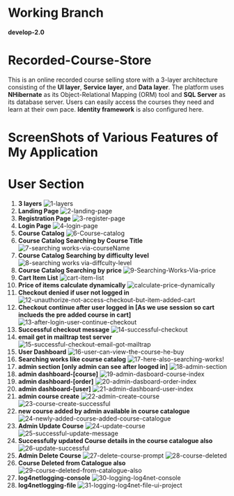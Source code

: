 # Working Branch
**develop-2.0**
# Recorded-Course-Store
This is an online recorded course selling store with a 3-layer architecture consisting of the **UI layer**, **Service layer**, and **Data layer**. The platform uses **NHibernate** as its Object-Relational Mapping (ORM) tool and **SQL Server** as its database server. Users can easily access the courses they need and learn at their own pace.
**Identity framework** is also configured here.
# ScreenShots of Various Features of My Application
# User Section #
1. **3 layers** ![1-layers](https://github.com/NakibBracu/Recorded-Course-Store/assets/77340620/d9a27b38-41bb-4fdf-8fd8-3ac1d6e05230)
2. **Landing Page**  ![2-landing-page](https://github.com/NakibBracu/Recorded-Course-Store/assets/77340620/7f4c613f-7949-4e27-8b1d-ad1060d0a44c)
3. **Registration Page** ![3-register-page](https://github.com/NakibBracu/Recorded-Course-Store/assets/77340620/f3eadb9d-c832-46d0-a7e9-8f5244f00185)
4. **Login Page** ![4-login-page](https://github.com/NakibBracu/Recorded-Course-Store/assets/77340620/2d8ed58b-2b0f-4a23-b89a-fdbfa29595af)
5. **Course Catalog** ![6-Course-catalog](https://github.com/NakibBracu/Recorded-Course-Store/assets/77340620/9770f38c-c8cb-4ac8-9a85-1224904e3536)
6. **Course Catalog Searching by Course Title** ![7-searching works-via-courseName](https://github.com/NakibBracu/Recorded-Course-Store/assets/77340620/01787943-801c-45e2-afb1-b8b1289de93e)
7. **Course Catalog Searching by difficulty level** ![8-searching works via-diffculty-level](https://github.com/NakibBracu/Recorded-Course-Store/assets/77340620/ddc38dd2-6102-414a-b6f2-fa47ea475883)
8. **Course Catalog Searching by price** ![9-Searching-Works-Via-price](https://github.com/NakibBracu/Recorded-Course-Store/assets/77340620/fef44e5a-927e-43b9-be2c-e2f72c3c94ac)
9. **Cart Item List** ![cart-item-list](https://github.com/NakibBracu/Recorded-Course-Store/assets/77340620/0b059f2e-8e9c-439d-b494-db85dedd1c1d)
10. **Price of items calculate dynamically** ![calculate-price-dynamically](https://github.com/NakibBracu/Recorded-Course-Store/assets/77340620/49d9dee9-03af-4ee2-b026-a3ee8b89f591)
11. **Checkout denied if user not logged in** ![12-unauthorize-not-access-checkout-but-item-added-cart](https://github.com/NakibBracu/Recorded-Course-Store/assets/77340620/3fa3cb1c-44b3-420f-a7f7-62ddaa6861a2)
12. **Checkout continue after user logged in [As we use session so cart inclueds the pre added course in cart]** ![13-after-login-user-continue-checkout](https://github.com/NakibBracu/Recorded-Course-Store/assets/77340620/369c6707-0f0e-4e38-b9da-6254a4cc3e3f)
13. **Successful checkout message** ![14-successful-checkout](https://github.com/NakibBracu/Recorded-Course-Store/assets/77340620/a16cd4cf-f67b-4640-a142-708873329f7a)
14. **email get in mailtrap test server** ![15-successful-checkout-email-got-mailtrap](https://github.com/NakibBracu/Recorded-Course-Store/assets/77340620/9e8bfb02-df18-4279-a0b9-9fbd73f6abcd)
15. **User Dashboard** ![16-user-can-view-the-course-he-buy](https://github.com/NakibBracu/Recorded-Course-Store/assets/77340620/3fef4db4-0dde-496d-a37e-70abaa17a3a7)
16. **Searching works like course catalog** ![17-here-also-searching-works!](https://github.com/NakibBracu/Recorded-Course-Store/assets/77340620/b4cb1439-50e6-449d-9edd-6467da591fda)
17. **admin section [only admin can see after looged in]** ![18-admin-section](https://github.com/NakibBracu/Recorded-Course-Store/assets/77340620/e69d9a91-b251-43e3-99e1-bc197e374392)
18. **admin dashboard-[course]**  ![19-admin-dasboard-course-index](https://github.com/NakibBracu/Recorded-Course-Store/assets/77340620/5fb4b111-3951-4ead-84b4-351e65f0759e)
19. **admin dashboard-[order]** ![20-admin-dasboard-order-index](https://github.com/NakibBracu/Recorded-Course-Store/assets/77340620/2885aa80-4265-4562-b3d3-55fd025f89a7)
20. **admin dashboard-[user]** ![21-admin-dashboard-user-index](https://github.com/NakibBracu/Recorded-Course-Store/assets/77340620/412beff2-3f3a-4391-9576-4d897ae9085d)
21. **admin course create**
    ![22-admin-create-course](https://github.com/NakibBracu/Recorded-Course-Store/assets/77340620/511897bd-1ae2-4c11-a152-7e3104a8baa2)
    ![23-course-create-successful](https://github.com/NakibBracu/Recorded-Course-Store/assets/77340620/5a268d18-83ba-46f9-b417-b43d10b231ab)
22. **new course added by admin available in course catalogue** ![24-newly-added-course-added-course-catalogue](https://github.com/NakibBracu/Recorded-Course-Store/assets/77340620/e06032cb-c3a9-4d98-ab77-704eb0ebf7ae)
23. **Admin Update Course**
    ![24-update-course](https://github.com/NakibBracu/Recorded-Course-Store/assets/77340620/d1f0993e-412f-4a2f-9eae-64a406a8c306)
    ![25-successful-update-message](https://github.com/NakibBracu/Recorded-Course-Store/assets/77340620/29bb51e9-7040-4485-b287-0d0fcdeb9dc3)
24. **Successfully updated Course details in the course catalogue also**    
    ![26-update-successful](https://github.com/NakibBracu/Recorded-Course-Store/assets/77340620/69b82596-f12b-4d01-a2a6-92168df82486)
25. **Admin Delete Course**
     ![27-delete-course-prompt](https://github.com/NakibBracu/Recorded-Course-Store/assets/77340620/47e9b0f3-6fbb-43f1-8b16-61aac8dff1cd)
     ![28-course-deleted](https://github.com/NakibBracu/Recorded-Course-Store/assets/77340620/e4c9910d-1dd9-4f63-8899-5995e3e2fad4)
26. **Course Deleted from Catalogue also**
     ![29-course-deleted-from-catalogue-also](https://github.com/NakibBracu/Recorded-Course-Store/assets/77340620/a401686a-2a05-476e-bdad-8abc598c0b26)
27. **log4netlogging-console** ![30-logging-log4net-console](https://github.com/NakibBracu/Recorded-Course-Store/assets/77340620/e32f14e1-1720-4ef1-b23d-98aba92d8d79)
28. **log4netlogging-file** ![31-logging-log4net-file-ui-project](https://github.com/NakibBracu/Recorded-Course-Store/assets/77340620/b98340af-91d6-4d15-a78b-8422f2bb9239)
